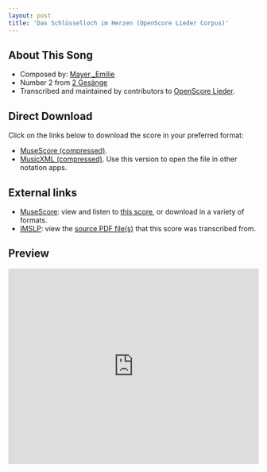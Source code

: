 ```yaml
---
layout: post
title: 'Das Schlüsselloch im Herzen (OpenScore Lieder Corpus)'
---
```


## About This Song

- Composed by: [Mayer,_Emilie](https://fourscoreandmore.org/openscore/lieder/Mayer,_Emilie)
- Number 2 from [2 Gesänge](https://fourscoreandmore.org/openscore/lieder/Mayer,_Emilie/2_Gesänge)
- Transcribed and maintained by contributors to [OpenScore Lieder].

[OpenScore Lieder]: https://musescore.com/openscore-lieder-corpus

## Direct Download

Click on the links below to download the score in your preferred format:
- [MuseScore (compressed)](https://github.com/openscore/lieder/blob/main/scores/Mayer,_Emilie/2_Gesänge/2_Das_Schlüsselloch_im_Herzen/lc5834245.mscz?raw=true).
- [MusicXML (compressed)](https://github.com/openscore/lieder/blob/main/scores/Mayer,_Emilie/2_Gesänge/2_Das_Schlüsselloch_im_Herzen/lc5834245.mxl?raw=true). Use this version to open the file in other notation apps.

## External links

- [MuseScore]: view and listen to [this score][MuseScore], or download in a variety of formats.
- [IMSLP]: view the [source PDF file(s)][IMSLP] that this score was transcribed from.

[MuseScore]: https://musescore.com/score/5834245
[IMSLP]: https://imslp.org/wiki/Special:ReverseLookup/133706

## Preview

<iframe width="100%" height="394" src="https://musescore.com/openscore-lieder-corpus/scores/5834245/embed" frameborder="0" allowfullscreen allow="autoplay; fullscreen"></iframe>
